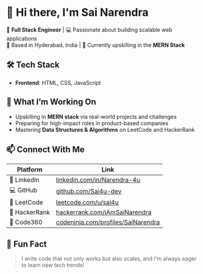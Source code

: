 # 👋 Hi there, I'm Sai Narendra

🚀 **Full Stack Engineer**  | 💻 Passionate about building scalable web applications  
📍 Based in Hyderabad, India | 🧠 Currently upskilling in the **MERN Stack**


## 🛠️ Tech Stack
- **Frontend**: HTML, CSS, JavaScript


## 🎯 What I’m Working On
- Upskilling in **MERN stack** via real-world projects and challenges  
- Preparing for high-impact roles in product-based companies  
- Mastering **Data Structures & Algorithms** on LeetCode and HackerRank  

## 📫 Connect With Me

| Platform       | Link                                                                                                  |
|----------------|-------------------------------------------------------------------------------------------------------|
| 🔗 LinkedIn    |     [linkedin.com/in/Narendra-4u](https://linkedin.com/in/narendra-4u)                                |
| 💻 GitHub      |     [github.com/Sai4u-dev](https://github.com/sai4u-dev)                                              |
| 🧠 LeetCode    |     [leetcode.com/u/sai4u](https://leetcode.com/u/sai4u)                                              |
| 🎯 HackerRank  |     [hackerrank.com/iAmSaiNarendra](https://www.hackerrank.com/iAmSaiNarendra)                        |
| 🧪 Code360     |       [codeninja.com/profiles/SaiNarendra](https://www.naukri.com/code360/profile/saiNarendra)        |


## 📌 Fun Fact
> I write code that not only works but also scales, and I'm always eager to learn new tech trends!



